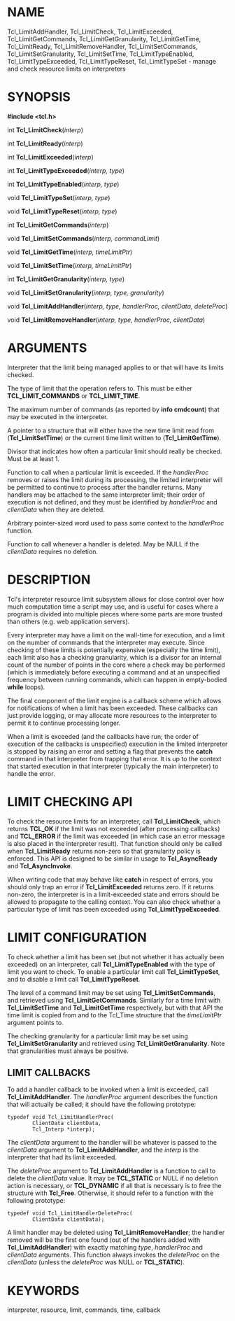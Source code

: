 # NAME

Tcl_LimitAddHandler, Tcl_LimitCheck, Tcl_LimitExceeded,
Tcl_LimitGetCommands, Tcl_LimitGetGranularity, Tcl_LimitGetTime,
Tcl_LimitReady, Tcl_LimitRemoveHandler, Tcl_LimitSetCommands,
Tcl_LimitSetGranularity, Tcl_LimitSetTime, Tcl_LimitTypeEnabled,
Tcl_LimitTypeExceeded, Tcl_LimitTypeReset, Tcl_LimitTypeSet - manage and
check resource limits on interpreters

# SYNOPSIS

**#include \<tcl.h\>**

int **Tcl_LimitCheck**(*interp*)

int **Tcl_LimitReady**(*interp*)

int **Tcl_LimitExceeded**(*interp*)

int **Tcl_LimitTypeExceeded**(*interp, type*)

int **Tcl_LimitTypeEnabled**(*interp, type*)

void **Tcl_LimitTypeSet**(*interp, type*)

void **Tcl_LimitTypeReset**(*interp, type*)

int **Tcl_LimitGetCommands**(*interp*)

void **Tcl_LimitSetCommands**(*interp, commandLimit*)

void **Tcl_LimitGetTime**(*interp, timeLimitPtr*)

void **Tcl_LimitSetTime**(*interp, timeLimitPtr*)

int **Tcl_LimitGetGranularity**(*interp, type*)

void **Tcl_LimitSetGranularity**(*interp, type, granularity*)

void **Tcl_LimitAddHandler**(*interp, type, handlerProc, clientData,
deleteProc*)

void **Tcl_LimitRemoveHandler**(*interp, type, handlerProc, clientData*)

# ARGUMENTS

Interpreter that the limit being managed applies to or that will have
its limits checked.

The type of limit that the operation refers to. This must be either
**TCL_LIMIT_COMMANDS** or **TCL_LIMIT_TIME**.

The maximum number of commands (as reported by **info cmdcount**) that
may be executed in the interpreter.

A pointer to a structure that will either have the new time limit read
from (**Tcl_LimitSetTime**) or the current time limit written to
(**Tcl_LimitGetTime**).

Divisor that indicates how often a particular limit should really be
checked. Must be at least 1.

Function to call when a particular limit is exceeded. If the
*handlerProc* removes or raises the limit during its processing, the
limited interpreter will be permitted to continue to process after the
handler returns. Many handlers may be attached to the same interpreter
limit; their order of execution is not defined, and they must be
identified by *handlerProc* and *clientData* when they are deleted.

Arbitrary pointer-sized word used to pass some context to the
*handlerProc* function.

Function to call whenever a handler is deleted. May be NULL if the
*clientData* requires no deletion.

# DESCRIPTION

Tcl\'s interpreter resource limit subsystem allows for close control
over how much computation time a script may use, and is useful for cases
where a program is divided into multiple pieces where some parts are
more trusted than others (e.g. web application servers).

Every interpreter may have a limit on the wall-time for execution, and a
limit on the number of commands that the interpreter may execute. Since
checking of these limits is potentially expensive (especially the time
limit), each limit also has a checking granularity, which is a divisor
for an internal count of the number of points in the core where a check
may be performed (which is immediately before executing a command and at
an unspecified frequency between running commands, which can happen in
empty-bodied **while** loops).

The final component of the limit engine is a callback scheme which
allows for notifications of when a limit has been exceeded. These
callbacks can just provide logging, or may allocate more resources to
the interpreter to permit it to continue processing longer.

When a limit is exceeded (and the callbacks have run; the order of
execution of the callbacks is unspecified) execution in the limited
interpreter is stopped by raising an error and setting a flag that
prevents the **catch** command in that interpreter from trapping that
error. It is up to the context that started execution in that
interpreter (typically the main interpreter) to handle the error.

# LIMIT CHECKING API

To check the resource limits for an interpreter, call
**Tcl_LimitCheck**, which returns **TCL_OK** if the limit was not
exceeded (after processing callbacks) and **TCL_ERROR** if the limit was
exceeded (in which case an error message is also placed in the
interpreter result). That function should only be called when
**Tcl_LimitReady** returns non-zero so that granularity policy is
enforced. This API is designed to be similar in usage to
**Tcl_AsyncReady** and **Tcl_AsyncInvoke**.

When writing code that may behave like **catch** in respect of errors,
you should only trap an error if **Tcl_LimitExceeded** returns zero. If
it returns non-zero, the interpreter is in a limit-exceeded state and
errors should be allowed to propagate to the calling context. You can
also check whether a particular type of limit has been exceeded using
**Tcl_LimitTypeExceeded**.

# LIMIT CONFIGURATION

To check whether a limit has been set (but not whether it has actually
been exceeded) on an interpreter, call **Tcl_LimitTypeEnabled** with the
type of limit you want to check. To enable a particular limit call
**Tcl_LimitTypeSet**, and to disable a limit call
**Tcl_LimitTypeReset**.

The level of a command limit may be set using **Tcl_LimitSetCommands**,
and retrieved using **Tcl_LimitGetCommands**. Similarly for a time limit
with **Tcl_LimitSetTime** and **Tcl_LimitGetTime** respectively, but
with that API the time limit is copied from and to the Tcl_Time
structure that the *timeLimitPtr* argument points to.

The checking granularity for a particular limit may be set using
**Tcl_LimitSetGranularity** and retrieved using
**Tcl_LimitGetGranularity**. Note that granularities must always be
positive.

## LIMIT CALLBACKS

To add a handler callback to be invoked when a limit is exceeded, call
**Tcl_LimitAddHandler**. The *handlerProc* argument describes the
function that will actually be called; it should have the following
prototype:

    typedef void Tcl_LimitHandlerProc(
            ClientData clientData,
            Tcl_Interp *interp);

The *clientData* argument to the handler will be whatever is passed to
the *clientData* argument to **Tcl_LimitAddHandler**, and the *interp*
is the interpreter that had its limit exceeded.

The *deleteProc* argument to **Tcl_LimitAddHandler** is a function to
call to delete the *clientData* value. It may be **TCL_STATIC** or NULL
if no deletion action is necessary, or **TCL_DYNAMIC** if all that is
necessary is to free the structure with **Tcl_Free**. Otherwise, it
should refer to a function with the following prototype:

    typedef void Tcl_LimitHandlerDeleteProc(
            ClientData clientData);

A limit handler may be deleted using **Tcl_LimitRemoveHandler**; the
handler removed will be the first one found (out of the handlers added
with **Tcl_LimitAddHandler**) with exactly matching *type*,
*handlerProc* and *clientData* arguments. This function always invokes
the *deleteProc* on the *clientData* (unless the *deleteProc* was NULL
or **TCL_STATIC**).

# KEYWORDS

interpreter, resource, limit, commands, time, callback
